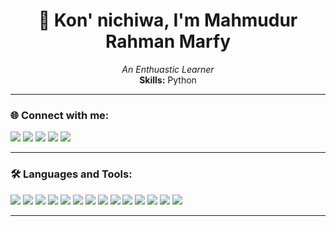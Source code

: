 <h1 align="center">👋 Kon' nichiwa, I'm Mahmudur Rahman Marfy</h1>

<p align="center">
  <i>An Enthuastic Learner</i><br>
  <b>Skills:</b> Python
</p>

---

### 🌐 Connect with me:
<p align="left">
  <a href="https://twitter.com/yourhandle"><img src="https://img.shields.io/badge/-Twitter-1DA1F2?style=flat&logo=Twitter&logoColor=white"/></a>
  <a href="https://linkedin.com/in/yourhandle"><img src="https://img.shields.io/badge/-LinkedIn-0077B5?style=flat&logo=Linkedin&logoColor=white"/></a>
  <a href="https://stackoverflow.com/users/yourid"><img src="https://img.shields.io/badge/-StackOverflow-FE7A16?style=flat&logo=stack-overflow&logoColor=white"/></a>
  <a href="https://youtube.com/yourchannel"><img src="https://img.shields.io/badge/-YouTube-FF0000?style=flat&logo=YouTube&logoColor=white"/></a>
  <a href="#"><img src="https://img.shields.io/badge/-Discord-5865F2?style=flat&logo=discord&logoColor=white"/></a>
</p>

---

### 🛠️ Languages and Tools:

<p>
  <img src="https://img.shields.io/badge/Arduino-00979D?style=flat&logo=arduino&logoColor=white"/>
  <img src="https://img.shields.io/badge/C++-00599C?style=flat&logo=c%2B%2B&logoColor=white"/>
  <img src="https://img.shields.io/badge/Java-ED8B00?style=flat&logo=java&logoColor=white"/>
  <img src="https://img.shields.io/badge/Firebase-FFCA28?style=flat&logo=firebase&logoColor=white"/>
  <img src="https://img.shields.io/badge/Express.js-000000?style=flat&logo=express&logoColor=white"/>
  <img src="https://img.shields.io/badge/JavaScript-F7DF1E?style=flat&logo=javascript&logoColor=black"/>
  <img src="https://img.shields.io/badge/Linux-FCC624?style=flat&logo=linux&logoColor=black"/>
  <img src="https://img.shields.io/badge/MongoDB-47A248?style=flat&logo=mongodb&logoColor=white"/>
  <img src="https://img.shields.io/badge/MySQL-4479A1?style=flat&logo=mysql&logoColor=white"/>
  <img src="https://img.shields.io/badge/Next.js-000000?style=flat&logo=nextdotjs&logoColor=white"/>
  <img src="https://img.shields.io/badge/Node.js-339933?style=flat&logo=nodedotjs&logoColor=white"/>
  <img src="https://img.shields.io/badge/Python-3776AB?style=flat&logo=python&logoColor=white"/>
  <img src="https://img.shields.io/badge/React-61DAFB?style=flat&logo=react&logoColor=black"/>
  <img src="https://img.shields.io/badge/Vue.js-4FC08D?style=flat&logo=vuedotjs&logoColor=white"/>
</p>

---
